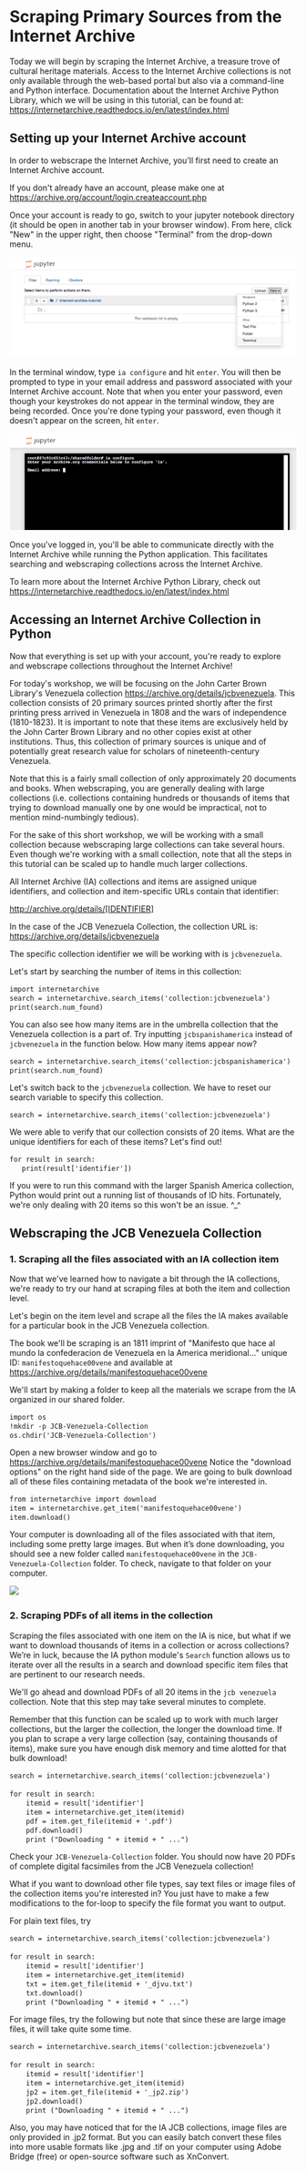 
# Scraping Primary Sources from the Internet Archive

Today we will begin by scraping the Internet Archive, a treasure trove of cultural heritage materials. Access to the Internet Archive collections is not only available through the web-based portal but also via a command-line and Python interface. Documentation about the Internet Archive Python Library, which we will be using in this tutorial, can be found at: https://internetarchive.readthedocs.io/en/latest/index.html

## Setting up your Internet Archive account

In order to webscrape the Internet Archive, you'll first need to create an Internet Archive account.

If you don't already have an account, please make one at https://archive.org/account/login.createaccount.php

Once your account is ready to go, switch to your jupyter notebook directory (it should be open in another tab in your browser window). From here, click "New" in the upper right, then choose "Terminal" from the drop-down menu.

![](/images/image-3.png)

In the terminal window, type `ia configure` and hit `enter`. You will then be prompted to type in your email address and password associated with your Internet Archive account. Note that when you enter your password, even though your keystrokes do not appear in the terminal window, they are being recorded. Once you're done typing your password, even though it doesn't appear on the screen, hit `enter`.

![](/images/image-4.png)

Once you've logged in, you'll be able to communicate directly with the Internet Archive while running the Python application. This facilitates searching and webscraping collections across the Internet Archive. 

To learn more about the Internet Archive Python Library, check out https://internetarchive.readthedocs.io/en/latest/index.html

## Accessing an Internet Archive Collection in Python

Now that everything is set up with your account, you're ready to explore and webscrape collections throughout the Internet Archive!

For today's workshop, we will be focusing on the John Carter Brown Library's Venezuela collection https://archive.org/details/jcbvenezuela. This collection consists of 20 primary sources printed shortly after the first printing press arrived in Venezuela in 1808 and the wars of independence (1810-1823). It is important to note that these items are exclusively held by the John Carter Brown Library and no other copies exist at other institutions. Thus, this collection of primary sources is unique and of potentially great research value for scholars of nineteenth-century Venezuela.

Note that this is a fairly small collection of only approximately 20 documents and books. 
When webscraping, you are generally dealing with large collections (i.e. collections containing hundreds or thousands of items that trying to download manually one by one would be impractical, not to mention mind-numbingly tedious). 

For the sake of this short workshop, we will be working with a small collection because webscraping large collections can take several hours. Even though we're working with a small collection, note that all the steps in this tutorial can be scaled up to handle much larger collections.

All Internet Archive (IA) collections and items are assigned unique identifiers, and collection and item-specific URLs contain that identifier:

http://archive.org/details/[IDENTIFIER]


In the case of the JCB Venezuela Collection, the collection URL is: https://archive.org/details/jcbvenezuela

The specific collection identifier we will be working with is `jcbvenezuela`.


Let's start by searching the number of items in this collection:


```
import internetarchive
search = internetarchive.search_items('collection:jcbvenezuela')
print(search.num_found)
```

You can also see how many items are in the umbrella collection that the Venezuela collection is a part of. Try inputting `jcbspanishamerica` instead of `jcbvenezuela` in the function below. How many items appear now?



```
search = internetarchive.search_items('collection:jcbspanishamerica')
print(search.num_found)
```

Let's switch back to the `jcbvenezuela` collection. We have to reset our search variable to specify this collection.



```
search = internetarchive.search_items('collection:jcbvenezuela')
```

We were able to verify that our collection consists of 20 items. What are the unique identifiers for each of these items? Let's find out!


```
for result in search:
   print(result['identifier'])
```

If you were to run this command with the larger Spanish America collection, Python would print out a running list of thousands of ID hits. Fortunately, we're only dealing with 20 items so this won't be an issue. ^_^

## Webscraping the JCB Venezuela Collection

### 1. Scraping all the files associated with an IA collection item

Now that we've learned how to navigate a bit through the IA collections, we're ready to try our hand at scraping files at both the item and collection level. 

Let's begin on the item level and scrape all the files the IA makes available for a particular book in the JCB Venezuela collection. 

The book we'll be scraping is an 1811 imprint of "Manifesto que hace al mundo la confederacion de Venezuela en la America meridional..." unique ID: `manifestoquehace00vene` and available at https://archive.org/details/manifestoquehace00vene

We'll start by making a folder to keep all the materials we scrape from the IA organized in our shared folder.


```
import os
!mkdir -p JCB-Venezuela-Collection
os.chdir('JCB-Venezuela-Collection')
```

Open a new browser window and go to https://archive.org/details/manifestoquehace00vene Notice the "download options" on the right hand side of the page. We are going to bulk download all of these files containing metadata of the book we're interested in.


```
from internetarchive import download
item = internetarchive.get_item('manifestoquehace00vene')
item.download()
```

Your computer is downloading all of the files associated with that item, including some pretty large images. But when it’s done downloading, you should see a new folder called `manifestoquehace00vene` in the `JCB-Venezuela-Collection` folder. To check, navigate to that folder on your computer. 

![](/image/image-5.png)

### 2. Scraping PDFs of all items in the collection

Scraping the files associated with one item on the IA is nice, but what if we want to download thousands of items in a collection or across collections? We’re in luck, because the IA python module's `Search` function allows us to iterate over all the results in a search and download specific item files that are pertinent to our research needs.

We'll go ahead and download PDFs of all 20 items in the `jcb venezuela` collection. Note that this step may take several minutes to complete.

Remember that this function can be scaled up to work with much larger collections, but the larger the collection, the longer the download time. If you plan to scrape a very large collection (say, containing thousands of items), make sure you have enough disk memory and time alotted for that bulk download!



```
search = internetarchive.search_items('collection:jcbvenezuela')

for result in search:
    itemid = result['identifier']
    item = internetarchive.get_item(itemid)
    pdf = item.get_file(itemid + '.pdf')
    pdf.download()
    print ("Downloading " + itemid + " ...")
```

Check your `JCB-Venezuela-Collection` folder. You should now have 20 PDFs of complete digital facsimiles from the JCB Venezuela collection!

What if you want to download other file types, say text files or image files of the collection items you're interested in? You just have to make a few modifications to the for-loop to specify the file format you want to output.

For plain text files, try


```
search = internetarchive.search_items('collection:jcbvenezuela')

for result in search:
    itemid = result['identifier']
    item = internetarchive.get_item(itemid)
    txt = item.get_file(itemid + '_djvu.txt')
    txt.download()
    print ("Downloading " + itemid + " ...")    

```

For image files, try the following but note that since these are large image files, it will take quite some time. 


```
search = internetarchive.search_items('collection:jcbvenezuela')

for result in search:
    itemid = result['identifier']
    item = internetarchive.get_item(itemid)
    jp2 = item.get_file(itemid + '_jp2.zip')
    jp2.download()
    print ("Downloading " + itemid + " ...")
```

Also, you may have noticed that for the IA JCB collections, image files are only provided in .jp2 format. But you can easily batch convert these files into more usable formats like .jpg and .tif on your computer using Adobe Bridge (free) or open-source software such as XnConvert.
